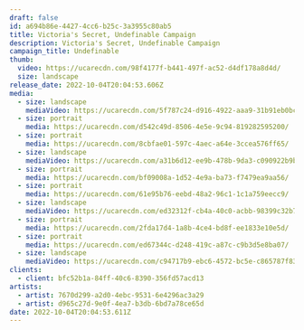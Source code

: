```yaml
---
draft: false
id: a694b86e-4427-4cc6-b25c-3a3955c80ab5
title: Victoria's Secret, Undefinable Campaign
description: Victoria's Secret, Undefinable Campaign
campaign_title: U﻿ndefinable
thumb:
  video: https://ucarecdn.com/98f4177f-b441-497f-ac52-d4df178a8d4d/
  size: landscape
release_date: 2022-10-04T20:04:53.606Z
media:
  - size: landscape
    mediaVideo: https://ucarecdn.com/5f787c24-d916-4922-aaa9-31b91eb0bca2/
  - size: portrait
    media: https://ucarecdn.com/d542c49d-8506-4e5e-9c94-819282595200/
  - size: portrait
    media: https://ucarecdn.com/8cbfae01-597c-4aec-a64e-3ccea576ff65/
  - size: landscape
    mediaVideo: https://ucarecdn.com/a31b6d12-ee9b-478b-9da3-c090922b9b18/
  - size: portrait
    media: https://ucarecdn.com/bf09008a-1d52-4e9a-ba73-f7479ea9aa56/
  - size: portrait
    media: https://ucarecdn.com/61e95b76-eebd-48a2-96c1-1c1a759eecc9/
  - size: landscape
    mediaVideo: https://ucarecdn.com/ed32312f-cb4a-40c0-acbb-98399c32b7d9/
  - size: portrait
    media: https://ucarecdn.com/2fda17d4-1a8b-4ce4-bd8f-ee1833e10e5d/
  - size: portrait
    media: https://ucarecdn.com/ed67344c-d248-419c-a87c-c9b3d5e8ba07/
  - size: landscape
    mediaVideo: https://ucarecdn.com/c94717b9-ebc6-4572-bc5e-c865787f835b/
clients:
  - client: bfc52b1a-84ff-40c6-8390-356fd57acd13
artists:
  - artist: 7670d299-a2d0-4ebc-9531-6e4296ac3a29
  - artist: d965c27d-9e0f-4ea7-b3db-6bd7a78ce65d
date: 2022-10-04T20:04:53.611Z
---
```

